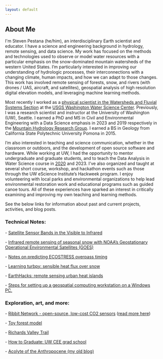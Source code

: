 ```yaml
---
layout: default
---
```


## About Me

I'm Steven Pestana (he/him), an interdisciplinary Earth scientist and educator. I have a science and engineering background in hydrology, remote sensing, and data science. My work has focused on the methods and technologies used to observe or model water resources with a particular emphasis on the snow-dominated mountain watersheds of the western United States. I’m particularly interested in improving our understanding of hydrologic processes, their interconnections with a changing climate, human impacts, and how we can adapt to those changes. This work has involved remote sensing of forests, snow, and rivers (with drones / UAS, aircraft, and satellites), geospatial analysis of high resolution digital elevation models, and leveraging machine learning methods.

Most recently I worked as a [physical scientist in the Watersheds and Fluvial Systems Section](https://www.usgs.gov/staff-profiles/steven-pestana) at the [USGS Washington Water Science Center](https://www.usgs.gov/centers/washington-water-science-center). Previously, I was a research scientist and instructor at the University of Washington (UW), Seattle.  I earned a PhD and MS in Civil and Environmental Engineering with a Data Science emphasis in 2023 and 2019 respectively in the [Mountain Hydrology Research Group]( https://depts.washington.edu/mtnhydr/Pages/People%20Profiles/StevenPestana.html). I earned a BS in Geology from California State Polytechnic University Pomona in 2015.

I’m also interested in teaching and science communication, whether in the classroom or outdoors, and the development of open source software and hardware. While working at UW, I had the opportunity to mentor undergraduate and graduate students, and to teach the Data Analysis in Water Science course in [2020]( https://spestana.github.io/2021/01/data-analysis-class-2020/) and 2023. I've also organized and taught at several short course, workshop, and hackathon events such as those through the UW eScience Institute’s Hackweek program. I enjoy volunteering with local parks and environmental organizations to help lead environmental restoration work and educational programs such as guided canoe tours. All of these experiences have sparked an interest in critically examining and improving my own teaching and learning methods.

See the below links for information about past and current projects, activities, and blog posts.

### Technical Notes:
<p class="view">- <a href="https://spestana.github.io/sensor-bands/">Satellite Sensor Bands in the Visible to Infrared</a></p>
<p class="view">- <a href="https://depts.washington.edu/mtnhydr/Pages/Research%20Profiles/SnowIR.html">Infrared remote sensing of seasonal snow with NOAA’s Geostationary Operational Environmental Satellites (GOES)</a></p>
<p class="view">- <a href="https://spestana.github.io/ecostress-utils/">Notes on predicting ECOSTRESS overpass timing</a></p>
<p class="view">- <a href="https://spestana.github.io/atmos-boundary-layer/">Learning turbpy: sensible heat flux over snow</a></p>
<p class="view">- <a href="https://spestana.github.io/urban-heat-hack/">EarthHacks: remote sensing urban heat islands</a></p>
<p class="view">- <a href="https://gist.github.com/spestana/f631b033f0b5f591edbf5313be82db7e">Steps for setting up a geospatial computing workstation on a Windows PC.</a></p>

### Exploration, art, and more:
<p class="view">- <a href="https://www.ribbitnetwork.org/">Ribbit Network - open-source, low-cost CO2 sensors</a> (<a href="https://www.hackster.io/stevenpest/seattleribbitnetwork-e550e2">read more here</a>)</p>
<p class="view">- <a href="https://spestana.github.io/toy-forest-model/">Toy forest model</a></p>
<p class="view">- <a href="https://spestana.github.io/richards-valley-trail/">Richards Valley Trail</a></p>
<p class="view">- <a href="https://spestana.github.io/how-to-graduate/">How to Graduate: UW CEE grad school</a></p>
<p class="view">- <a href="https://anthropoceneacolyte.wordpress.com/">Acolyte of the Anthropocene (my old blog)</a></p>




